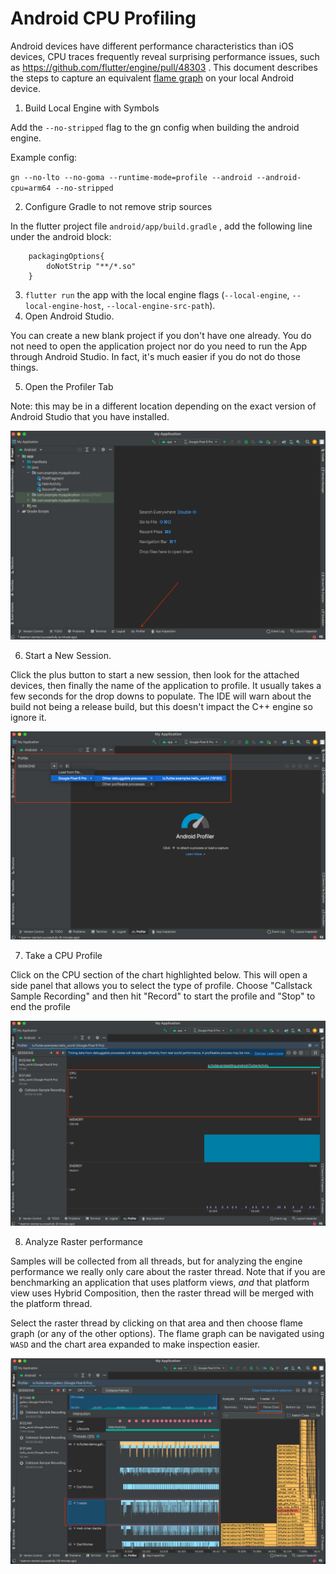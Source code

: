 # Android CPU Profiling

Android devices have different performance characteristics than iOS devices, CPU traces frequently reveal surprising performance issues, such as https://github.com/flutter/engine/pull/48303 . This document describes the steps to capture an equivalent [flame graph](https://cacm.acm.org/magazines/2016/6/202665-the-flame-graph/abstract) on your local Android device.

1. Build Local Engine with Symbols

Add the `--no-stripped` flag to the gn config when building the android engine.

Example config:

 `gn --no-lto --no-goma --runtime-mode=profile --android --android-cpu=arm64 --no-stripped`

2. Configure Gradle to not remove strip sources

In the flutter project file `android/app/build.gradle` , add the following line under the android block:

```
    packagingOptions{
        doNotStrip "**/*.so"
    }
```

3. `flutter run` the app with the local engine flags (`--local-engine`,  `--local-engine-host`,  `--local-engine-src-path`).
4. Open Android Studio.

You can create a new blank project if you don't have one already. You do not need to open the application project nor do you need to run the App through Android Studio. In fact, it's much easier if you do not do those things.

5. Open the Profiler Tab

Note: this may be in a different location depending on the exact version of Android Studio that you have installed.

![Alt text](assets/android_profiling/image.png)

6. Start a New Session.

Click the plus button to start a new session, then look for the attached devices, then finally the name of the application to profile. It usually takes a few seconds for the drop downs to populate. The IDE will warn about the build not being a release build, but this doesn't impact the C++ engine so ignore it.

![Alt text](assets/android_profiling/dropdown.png)

7. Take a CPU Profile

Click on the CPU section of the chart highlighted below. This will open a side panel that allows you to select the type of profile. Choose "Callstack Sample Recording" and then hit "Record" to start the profile and "Stop" to end the profile

![Alt text](assets/android_profiling/where_do_i_click.png)

8. Analyze Raster performance

Samples will be collected from all threads, but for analyzing the engine performance we really only care about the raster thread. Note that if you are benchmarking an application that uses platform views, _and_ that platform view uses Hybrid Composition, then the raster thread will be merged with the platform thread.

Select the raster thread by clicking on that area and then choose flame graph (or any of the other options). The flame graph can be navigated using `WASD` and the chart area expanded to make inspection easier.

![Alt text](assets/android_profiling/so_many_options.png)
